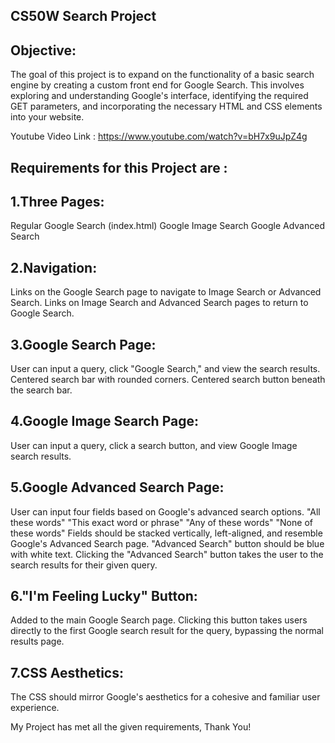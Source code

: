 CS50W Search Project
----------------------

Objective:
----------
The goal of this project is to expand on the functionality of a basic search engine by creating a custom front end for Google Search.
This involves exploring and understanding Google's interface, identifying the required GET parameters, and incorporating the necessary HTML and CSS elements into your website.

Youtube Video Link : https://www.youtube.com/watch?v=bH7x9uJpZ4g

Requirements for this Project are :
-----------------------------------

1.Three Pages:
---------------
Regular Google Search (index.html)
Google Image Search
Google Advanced Search


2.Navigation:
--------------
Links on the Google Search page to navigate to Image Search or Advanced Search.
Links on Image Search and Advanced Search pages to return to Google Search.


3.Google Search Page:
---------------------
User can input a query, click "Google Search," and view the search results.
Centered search bar with rounded corners.
Centered search button beneath the search bar.


4.Google Image Search Page:
-------------------------
User can input a query, click a search button, and view Google Image search results.


5.Google Advanced Search Page:
------------------------------
User can input four fields based on Google's advanced search options.
"All these words"
"This exact word or phrase"
"Any of these words"
"None of these words"
Fields should be stacked vertically, left-aligned, and resemble Google's Advanced Search page.
"Advanced Search" button should be blue with white text.
Clicking the "Advanced Search" button takes the user to the search results for their given query.


6."I'm Feeling Lucky" Button:
-----------------------------
Added to the main Google Search page.
Clicking this button takes users directly to the first Google search result for the query, bypassing the normal results page.


7.CSS Aesthetics:
-----------------
The CSS should mirror Google's aesthetics for a cohesive and familiar user experience.

My Project has met all the given requirements, Thank You!

